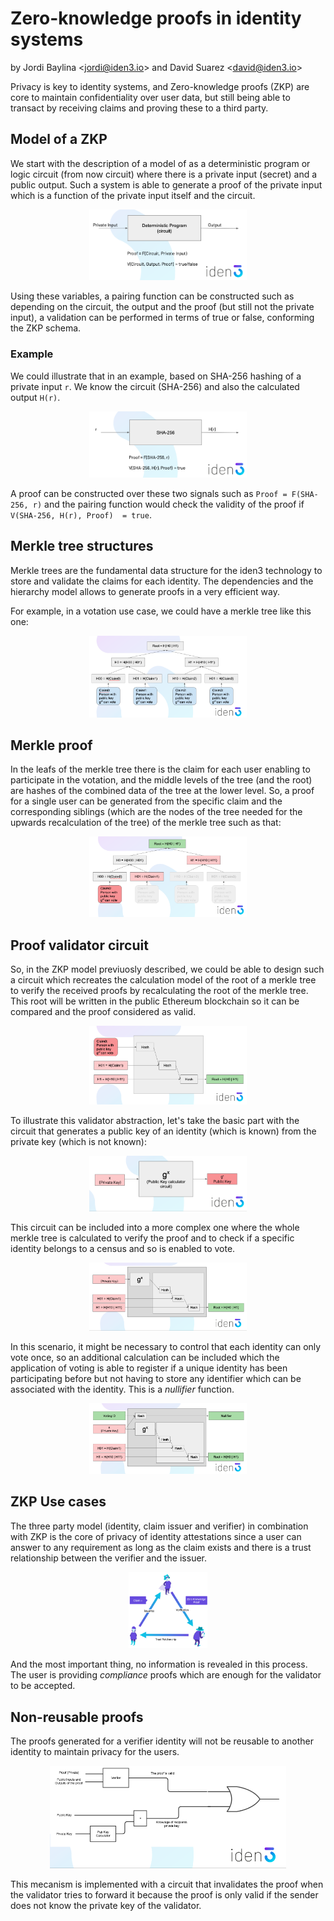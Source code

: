 # Zero-knowledge proofs in identity systems
by Jordi Baylina &lt;<jordi@iden3.io>&gt; and David Suarez &lt;<david@iden3.io>&gt;

Privacy is key to identity systems, and Zero-knowledge proofs (ZKP) are core to maintain confidentiality over user data, but still being able to transact by receiving claims and proving these to a third party. 

## Model of a ZKP

We start with the description of a model of as a deterministic program or logic circuit (from now circuit) where there is a private input (secret) and a public output. Such a system is able to generate a proof of the private input which is a function of the private input itself and the circuit.

<div style="text-align:center;"><img src="./media/ZKP1.png" width=50% height=50%></div>

Using these variables, a pairing function can be constructed such as depending on the circuit, the output and the proof (but still not the private input), a validation can be performed in terms of true or false, conforming the ZKP schema.

### Example 

We could illustrate that in an example, based on SHA-256 hashing of a private input `r`. We know the circuit (SHA-256) and also the calculated output `H(r)`. 

<div style="text-align:center;"><img src="./media/ZKP2.png" width=50% height=50%></div>

A proof can be constructed over these two signals such as `Proof = F(SHA-256, r)` and the pairing function would check the validity of the proof if `V(SHA-256, H(r), Proof)  = true`.


## Merkle tree structures

Merkle trees are the fundamental data structure for the iden3 technology to store and validate the claims for each identity. The dependencies and the hierarchy model allows to generate proofs in a very efficient way.  

For example, in a votation use case, we could have a merkle tree like this one:

<div style="text-align:center;"><img src="./media/ZKP3.png" width=50% height=50%></div>

## Merkle proof

In the leafs of the merkle tree there is the claim for each user enabling to participate in the votation, and the middle levels of the tree (and the root) are hashes of the combined data of the tree at the lower level. So, a proof for a single user can be generated from the specific claim and the corresponding siblings (which are the nodes of the tree needed for the upwards recalculation of the tree) of the merkle tree such as that:

<div style="text-align:center;"><img src="./media/ZKP4.png" width=50% height=50%></div>

## Proof validator circuit

So, in the ZKP model previuosly described, we could be able to design such a circuit which recreates the calculation model of the root of a merkle tree to verify the received proofs by recalculating the root of the merkle tree. This root will be written in the public Ethereum blockchain so it can be compared and the proof considered as valid.

<div style="text-align:center;"><img src="./media/ZKP5.png" width=50% height=50%></div>

To illustrate this validator abstraction, let's take the basic part with the circuit that generates a public key of an identity (which is known) from the private key (which is not known):

<div style="text-align:center;"><img src="./media/ZKP6.png" width=50% height=50%></div>

This circuit can be included into a more complex one where the whole merkle tree is calculated to verify the proof and to check if a specific identity belongs to a census and so is enabled to vote. 

<div style="text-align:center;"><img src="./media/ZKP7.png" width=50% height=50%></div>

In this scenario, it might be necessary to control that each identity can only vote once, so an additional calculation can be included which the application of voting is able to register if a unique identity has been participating before but not having to store any identifier which can be associated with the identity. This is a *nullifier* function. 

<div style="text-align:center;"><img src="./media/ZKP8.png" width=50% height=50%></div>

## ZKP Use cases

The three party model (identity, claim issuer and verifier) in combination with ZKP is the core of privacy of identity attestations since a user can answer to any requirement as long as the claim exists and there is a trust relationship between the verifier and the issuer. 

<div style="text-align:center;"><img src="./media/ZKP11.png" width=25% height=25%></div>

And the most important thing, no information is revealed in this process. The user is providing *compliance* proofs which are enough for the validator to be accepted.

## Non-reusable proofs

The proofs generated for a verifier identity will not be reusable to another identity to maintain privacy for the users. 

<div style="text-align:center;"><img src="./media/ZKP10.png" width=75% height=75%></div>

This mecanism is implemented with a circuit that invalidates the proof when the validator tries to forward it because the proof is only valid if the sender does not know the private key of the validator.

